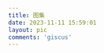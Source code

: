 ```yaml
---
title: 图集
date: 2023-11-11 15:59:01
layout: pic
comments: 'giscus'
---
```


<style>
.ImageGrid {
  width: 100%;
  max-width: 1040px;
  margin: 0 auto;
  text-align: center;
}
.card {
  overflow: hidden;
  transition: .3s ease-in-out;
  border-radius: 8px;
  background-color: rgba(37, 45, 56, 1);
  padding: 1.4px;
}
.ImageInCard img {
  padding: 0;
  border-radius: 8px;
  width:100%;
  height:100%;
}
@media (prefers-color-scheme: dark) {
  .card {background-color: rgba(37, 45, 56, 1);}
}
</style>

<div id="imageTab"></div>
<div class="ImageGrid"></div>
